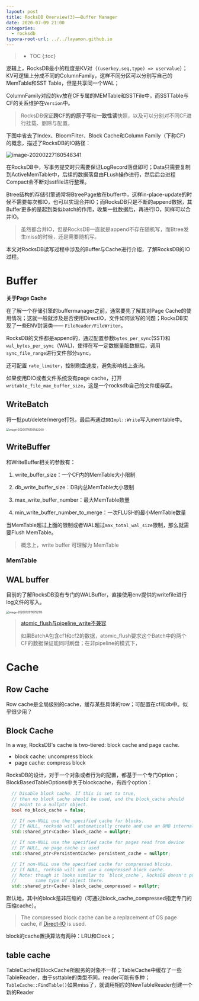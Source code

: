 ```yaml
---
layout: post
title: RocksDB Overview(3)——Buffer Manager
date: 2020-07-09 21:00
categories:
  - rocksdb
typora-root-url: ../../layamon.github.io
---
```

> * TOC
{:toc}

逻辑上，RocksDB最小的粒度是KV对（`(userkey,seq,type) => uservalue`）；KV可逻辑上分成不同的ColumnFamily，这样不同分区可以分别写自己的MemTable和SST Table，但是共享同一个WAL；

ColumnFamily对应的kv放在CF专属的MEMTable和SSTFile中，而SSTTable与CF的关系维护在`Version`中。

> RocksDB保证**跨CF的的原子写**和**一致性读**快照，以及可以分别对不同CF进行挂载、删除与配置。

下图中省去了Index、BloomFilter、Block Cache和Column Family（下称CF）的概念，描述了RocksDB的IO路径：

![image-20200227180548341](/image/2020-0227-rocksdb-overview.png)

在RocksDB中，写事务提交时只需要保证LogRecord落盘即可；Data只需要复制到ActiveMemTable中，后续的数据落盘由FLush操作进行，然后后台进程Compact会不断对sstfile进行整理。

Btree结构的存储引擎通常将BtreePage放在buffer中，这样in-place-update的时候不需要每次都IO，也可以实现合并IO；而RocksDB只是不断的append数据，其Buffer更多的是起到类似batch的作用，收集一批数据后，再进行IO，同样可以合并IO。

> 虽然都合并IO，但是RocksDB一直就是append不存在随机写，而Btree发生miss的时候，还是需要随机写。

本文对RocksDB读写过程中涉及的Buffer与Cache进行介绍，了解RocksDB的IO过程。

# Buffer

**关于Page Cache**

在了解一个存储引擎的buffermanager之前，通常要先了解其对Page Cache的使用情况；这就一般就涉及是否使用DirectIO，文件如何读写的问题；RocksDB实现了一些ENV封装类—— `FileReader/FileWriter`。

RocksDB的文件都是append的，通过配置参数`bytes_per_sync`(SST)和`wal_bytes_per_sync`（WAL)，使得在写一定数据量脏数据后，调用`sync_file_range`进行文件部分sync。

还可配置 `rate_limiter`，控制刷盘速度，避免影响线上查询。

如果使用DIO或者文件系统没有page cache，打开`writable_file_max_buffer_size`，这是一个rocksdb自己的文件缓存区。

## WriteBatch

将一批put/delete/merge打包，最后再通过`DBImpl::Write`写入memtable中。

<img src="/image/rocksdb-buf/writebatch.png" alt="image-20200715105542200" style="zoom:50%;" />



## WriteBuffer

和WriteBuffer相关的参数有：

1. write_buffer_size：一个CF内的MemTable大小限制

2. db_write_buffer_size：DB内总MemTable大小限制

3. max_write_buffer_number：最大MemTable数量

4. min_write_buffer_number_to_merge：一次FLUSH的最小MemTable数量

当MemTable超过上面的限制或者WAL超过`max_total_wal_size`限制，那么就需要Flush MemTable。

> 概念上，write buffer 可理解为 MemTable

### MemTable

## WAL buffer

目前的了解RocksDB没有专门的WALBuffer，直接使用env提供的writefile进行log文件的写入。

<img src="/image/rocksdb-buf/rocksdb-log-writer.png" alt="image-20200725110752115" style="zoom:50%;" />

> [atomic_flush与pipeline_write不兼容](https://github.com/facebook/rocksdb/pull/5860)
>
> 如果BatchA包含cf1和cf2的数据，atomic_flush要求这个Batch中的两个CF的数据保证能同时刷盘；在非pipeline的模式下，

# Cache

## Row Cache

Row cache是全局级别的cache，缓存某些具体的row；可配置在cf和db中。似乎很少用？

## Block Cache

In a way, RocksDB's cache is two-tiered: block cache and page cache. 

+ block cache: uncompress block
+ page cache: compress block

RocksDB的设计，对于一个对象或者行为的配置，都基于一个专门Option；BlockBasedTableOptions中关于blockcache，有四个option：

```cpp
  // Disable block cache. If this is set to true,
  // then no block cache should be used, and the block_cache should
  // point to a nullptr object.
  bool no_block_cache = false;

  // If non-NULL use the specified cache for blocks.
  // If NULL, rocksdb will automatically create and use an 8MB internal cache.
  std::shared_ptr<Cache> block_cache = nullptr;

  // If non-NULL use the specified cache for pages read from device
  // IF NULL, no page cache is used
  std::shared_ptr<PersistentCache> persistent_cache = nullptr;

  // If non-NULL use the specified cache for compressed blocks.
  // If NULL, rocksdb will not use a compressed block cache.
  // Note: though it looks similar to `block_cache`, RocksDB doesn't put the
  //       same type of object there.
  std::shared_ptr<Cache> block_cache_compressed = nullptr;
```

默认地，其中的block是非压缩的（可通过block_cache_compressed指定专门的压缩cache）。

> The compressed block cache can be a replacement of OS page cache, if [Direct-IO](https://github.com/facebook/rocksdb/wiki/Direct-IO) is used.

block的cache置换算法有两种：LRU和Clock；



## table cache

TableCache和BlockCache所服务的对象不一样；TableCache中缓存了一些TableReader，由于ssttable的类型不同，reader可能有多种；`TableCache::FindTable()`如果miss了，就调用相应的NewTableReader创建一个新的Reader



